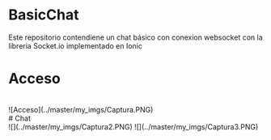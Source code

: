 # BasicChat
Este repositorio contendiene un chat básico con conexion websocket con la libreria Socket.io implementado en Ionic
<br>
# Acceso
<br>
![Acceso](../master/my_imgs/Captura.PNG)
<br>
# Chat
<br>
![](../master/my_imgs/Captura2.PNG)
![](../master/my_imgs/Captura3.PNG)
